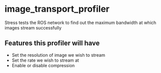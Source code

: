 # image_transport_profiler
Stress tests the ROS network to find out the maximum bandwidth at which images stream successfully

## Features this profiler will have
* Set the resolution of image we wish to stream
* Set the rate we wish to stream at
* Enable or disable compression
